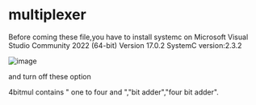 # multiplexer
Before coming these file,you have to install systemc on Microsoft Visual Studio Community 2022 (64-bit)    Version 17.0.2 
SystemC version:2.3.2 

![image](https://user-images.githubusercontent.com/73243764/148893807-cdac3f7b-688b-4d43-9443-5c2889d00bf9.png)

and turn off these option


4bitmul contains " one to four and ","bit adder","four bit adder".
